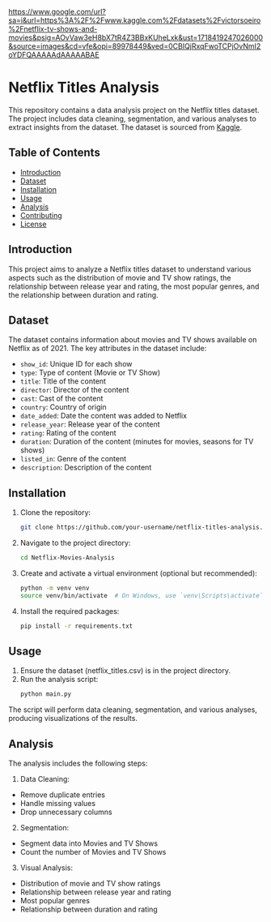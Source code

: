 https://www.google.com/url?sa=i&url=https%3A%2F%2Fwww.kaggle.com%2Fdatasets%2Fvictorsoeiro%2Fnetflix-tv-shows-and-movies&psig=AOvVaw3eH8bX7tR4Z3BBxKUheLxk&ust=1718419247026000&source=images&cd=vfe&opi=89978449&ved=0CBIQjRxqFwoTCPjOvNmI2oYDFQAAAAAdAAAAABAE
# Netflix Titles Analysis

This repository contains a data analysis project on the Netflix titles dataset. The project includes data cleaning, segmentation, and various analyses to extract insights from the dataset. The dataset is sourced from [Kaggle](https://www.kaggle.com/shivamb/netflix-shows).

## Table of Contents

- [Introduction](#introduction)
- [Dataset](#dataset)
- [Installation](#installation)
- [Usage](#usage)
- [Analysis](#analysis)
- [Contributing](#contributing)
- [License](#license)

## Introduction

This project aims to analyze a Netflix titles dataset to understand various aspects such as the distribution of movie and TV show ratings, the relationship between release year and rating, the most popular genres, and the relationship between duration and rating.

## Dataset

The dataset contains information about movies and TV shows available on Netflix as of 2021. The key attributes in the dataset include:

- `show_id`: Unique ID for each show
- `type`: Type of content (Movie or TV Show)
- `title`: Title of the content
- `director`: Director of the content
- `cast`: Cast of the content
- `country`: Country of origin
- `date_added`: Date the content was added to Netflix
- `release_year`: Release year of the content
- `rating`: Rating of the content
- `duration`: Duration of the content (minutes for movies, seasons for TV shows)
- `listed_in`: Genre of the content
- `description`: Description of the content

## Installation

1. Clone the repository:

   ```bash
   git clone https://github.com/your-username/netflix-titles-analysis.git

2. Navigate to the project directory:

   ```bash
   cd Netflix-Movies-Analysis

3. Create and activate a virtual environment (optional but recommended):
   ```bash
   python -m venv venv
   source venv/bin/activate  # On Windows, use `venv\Scripts\activate`

4. Install the required packages:
   ```bash
   pip install -r requirements.txt

## Usage
1. Ensure the dataset (netflix_titles.csv) is in the project directory.
2. Run the analysis script:
   ```bash
   python main.py

The script will perform data cleaning, segmentation, and various analyses, producing visualizations of the results.

## Analysis
The analysis includes the following steps:

1. Data Cleaning:
  - Remove duplicate entries
  - Handle missing values
  - Drop unnecessary columns
    
2. Segmentation:
  - Segment data into Movies and TV Shows
  - Count the number of Movies and TV Shows

3. Visual Analysis:
  - Distribution of movie and TV show ratings
  - Relationship between release year and rating
  - Most popular genres
  - Relationship between duration and rating
